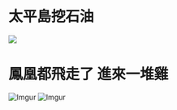 # 太平島挖石油

![](https://i.imgur.com/cDl2yfr.png)

# 鳳凰都飛走了 進來一堆雞

![Imgur](https://i.imgur.com/Gn8zNDf.jpg)
![Imgur](https://i.imgur.com/y46XFIa.jpg)
